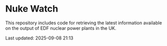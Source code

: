 # Nuke Watch

This repository includes code for retrieving the latest information available on the output of EDF nuclear power plants in the UK.

Last updated: 2025-09-08 21:13